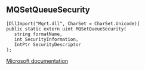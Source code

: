 ## MQSetQueueSecurity

```
[DllImport("Mqrt.dll", CharSet = CharSet.Unicode)]
public static extern uint MQSetQueueSecurity(
   string formatName,
   int SecurityInformation,
   IntPtr SecurityDescriptor
);
```

[Microsoft documentation](TODO)
